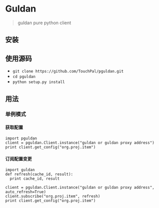 # Guldan #
> guldan pure python client

## 安装 ##
## 使用源码
- `git clone https://github.com/TouchPal/pguldan.git`
- `cd pguldan`
- `python setup.py install`

## 用法 ##

### 单例模式 ###
#### 获取配置 ####
    import pguldan
    client = pguldan.Client.instance("guldan or guldan proxy address")
    print client.get_config("org.proj.item")

#### 订阅配置变更 ####
    import guldan
    def refresh(cache_id, result):
      print cache_id, result

    client = pguldan.Client.instance("guldan or guldan proxy address", auto_refresh=True)
    client.subscribe("org.proj.item", refresh)
    print client.get_config("org.proj.item")

